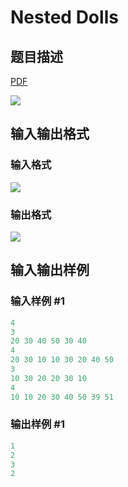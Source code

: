 # Nested Dolls

## 题目描述

[problemUrl]: https://uva.onlinejudge.org/index.php?option=com_onlinejudge&Itemid=8&category=25&page=show_problem&problem=2353

[PDF](https://uva.onlinejudge.org/external/113/p11368.pdf)

![](https://cdn.luogu.com.cn/upload/vjudge_pic/UVA11368/84796ffe700c4539e6095a0166ad7b7c0dd65104.png)

## 输入输出格式

### 输入格式

![](https://cdn.luogu.com.cn/upload/vjudge_pic/UVA11368/282930438979c19273e2dadfffd100cf95b66b54.png)

### 输出格式

![](https://cdn.luogu.com.cn/upload/vjudge_pic/UVA11368/fc69d840e0a8fdc424a2c1797d4898fa11e1851f.png)

## 输入输出样例

### 输入样例 #1

```cpp
4
3
20 30 40 50 30 40
4
20 30 10 10 30 20 40 50
3
10 30 20 20 30 10
4
10 10 20 30 40 50 39 51
```


### 输出样例 #1

```cpp
1
2
3
2
```


